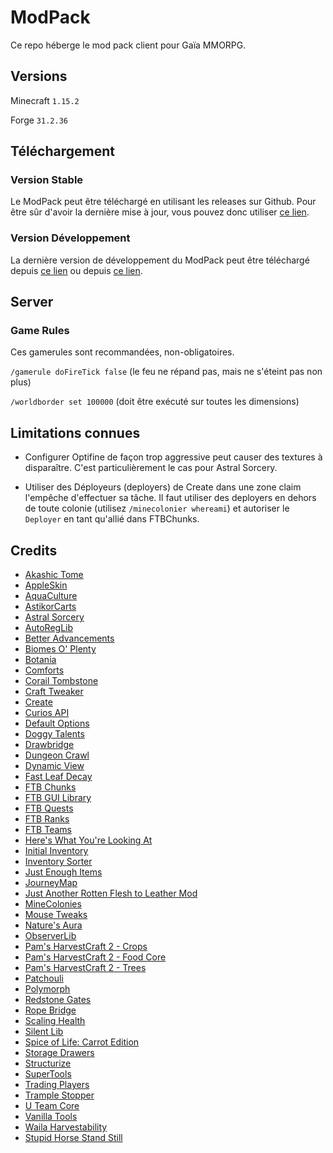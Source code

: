 # ModPack

Ce repo héberge le mod pack client pour Gaïa MMORPG.

## Versions

Minecraft `1.15.2`

Forge `31.2.36`

## Téléchargement

### Version Stable

Le ModPack peut être téléchargé en utilisant les releases sur Github. Pour être sûr d'avoir la dernière mise à jour, vous pouvez donc utiliser [ce lien](https://github.com/GaiaMMORPG/ModPack/releases/latest/download/GaiaModPack.zip).


### Version Développement

La dernière version de développement du ModPack peut être téléchargé depuis [ce lien](https://downgit.github.io/#/home?url=https://github.com/GaiaMMORPG/ModPack/tree/master/modpack&fileName=GaiaModPack&rootDirectory=false) ou depuis [ce lien](https://kinolien.github.io/gitzip/?download=/GaiaMMORPG/ModPack/tree/master/modpack).

## Server

### Game Rules

Ces gamerules sont recommandées, non-obligatoires.

`/gamerule doFireTick false` (le feu ne répand pas, mais ne s'éteint pas non plus) 

`/worldborder set 100000` (doit être exécuté sur toutes les dimensions)

## Limitations connues

- Configurer Optifine de façon trop aggressive peut causer des textures à disparaître. C'est particulièrement le cas pour Astral Sorcery.

- Utiliser des Déployeurs (deployers) de Create dans une zone claim l'empêche d'effectuer sa tâche. Il faut utiliser des deployers en dehors de toute colonie (utilisez `/minecolonier whereami`) et autoriser le `Deployer` en tant qu'allié dans FTBChunks.

## Credits

- [Akashic Tome](https://www.curseforge.com/minecraft/mc-mods/akashic-tome)
- [AppleSkin](https://www.curseforge.com/minecraft/mc-mods/appleskin)
- [AquaCulture](https://www.curseforge.com/minecraft/mc-mods/aquaculture)
- [AstikorCarts](https://www.curseforge.com/minecraft/mc-mods/astikorcarts)
- [Astral Sorcery](https://www.curseforge.com/minecraft/mc-mods/astral-sorcery)
- [AutoRegLib](https://www.curseforge.com/minecraft/mc-mods/autoreglib)
- [Better Advancements](https://www.curseforge.com/minecraft/mc-mods/better-advancements)
- [Biomes O' Plenty](https://www.curseforge.com/minecraft/mc-mods/biomes-o-plenty)
- [Botania](https://www.curseforge.com/minecraft/mc-mods/botania)
- [Comforts](https://www.curseforge.com/minecraft/mc-mods/comforts)
- [Corail Tombstone](https://www.curseforge.com/minecraft/mc-mods/corail-tombstone)
- [Craft Tweaker](https://www.curseforge.com/minecraft/mc-mods/crafttweaker)
- [Create](https://www.curseforge.com/minecraft/mc-mods/create)
- [Curios API](https://www.curseforge.com/minecraft/mc-mods/curios)
- [Default Options](https://www.curseforge.com/minecraft/mc-mods/default-options)
- [Doggy Talents](https://www.curseforge.com/minecraft/mc-mods/doggy-talents)
- [Drawbridge](https://www.curseforge.com/minecraft/mc-mods/draw-bridge)
- [Dungeon Crawl](https://www.curseforge.com/minecraft/mc-mods/dungeon-crawl)
- [Dynamic View](https://www.curseforge.com/minecraft/mc-mods/dynamic-view)
- [Fast Leaf Decay](https://www.curseforge.com/minecraft/mc-mods/fast-leaf-decay)
- [FTB Chunks](https://jenkins.latmod.com/job/FTB-Chunks/)
- [FTB GUI Library](https://jenkins.latmod.com/job/FTB-GUI-Library/)
- [FTB Quests](https://jenkins.latmod.com/job/FTB-Quests/)
- [FTB Ranks](https://jenkins.latmod.com/job/FTB-Ranks/)
- [FTB Teams](https://jenkins.latmod.com/job/FTB-Teams/)
- [Here's What You're Looking At](https://www.curseforge.com/minecraft/mc-mods/hwyla)
- [Initial Inventory](https://www.curseforge.com/minecraft/mc-mods/initial-inventory)
- [Inventory Sorter](https://www.curseforge.com/minecraft/mc-mods/inventory-sorter)
- [Just Enough Items](https://www.curseforge.com/minecraft/mc-mods/jei)
- [JourneyMap](https://www.curseforge.com/minecraft/mc-mods/journeymap)
- [Just Another Rotten Flesh to Leather Mod](https://www.curseforge.com/minecraft/mc-mods/just-another-rotten-flesh-to-leather-mod)
- [MineColonies](https://www.curseforge.com/minecraft/mc-mods/minecolonies)
- [Mouse Tweaks](https://www.curseforge.com/minecraft/mc-mods/mouse-tweaks)
- [Nature's Aura](https://www.curseforge.com/minecraft/mc-mods/natures-aura)
- [ObserverLib](https://www.curseforge.com/minecraft/mc-mods/observerlib)
- [Pam's HarvestCraft 2 - Crops](https://www.curseforge.com/minecraft/mc-mods/pams-harvestcraft-2-crops)
- [Pam's HarvestCraft 2 - Food Core](https://www.curseforge.com/minecraft/mc-mods/pams-harvestcraft-2-food-core)
- [Pam's HarvestCraft 2 - Trees](https://www.curseforge.com/minecraft/mc-mods/pams-harvestcraft-2-trees)
- [Patchouli](https://www.curseforge.com/minecraft/mc-mods/patchouli)
- [Polymorph](https://www.curseforge.com/minecraft/mc-mods/polymorph)
- [Redstone Gates](https://www.curseforge.com/minecraft/mc-mods/redstone-gates)
- [Rope Bridge](https://www.curseforge.com/minecraft/mc-mods/rope-bridge)
- [Scaling Health](https://www.curseforge.com/minecraft/mc-mods/scaling-health)
- [Silent Lib](https://www.curseforge.com/minecraft/mc-mods/silent-lib)
- [Spice of Life: Carrot Edition](https://www.curseforge.com/minecraft/mc-mods/spice-of-life-carrot-edition)
- [Storage Drawers](https://www.curseforge.com/minecraft/mc-mods/storage-drawers)
- [Structurize](https://www.curseforge.com/minecraft/mc-mods/structurize)
- [SuperTools](https://www.curseforge.com/minecraft/mc-mods/super-tools)
- [Trading Players](https://www.curseforge.com/minecraft/mc-mods/trading-players)
- [Trample Stopper](https://www.curseforge.com/minecraft/mc-mods/trample-stopper)
- [U Team Core](https://www.curseforge.com/minecraft/mc-mods/u-team-core)
- [Vanilla Tools](https://www.curseforge.com/minecraft/mc-mods/vanilla-tools)
- [Waila Harvestability](https://www.curseforge.com/minecraft/mc-mods/waila-harvestability)
- [Stupid Horse Stand Still](https://www.curseforge.com/minecraft/mc-mods/stupid-horse-stand-still)
